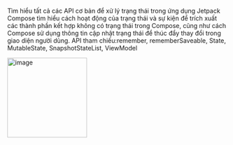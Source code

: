 Tìm hiểu tất cả các API cơ bản để xử lý trạng thái trong ứng dụng Jetpack Compose
tìm hiểu cách hoạt động của trạng thái và sự kiện để trích xuất các thành phần kết hợp không có trạng thái trong Compose, 
cũng như cách Compose sử dụng thông tin cập nhật trạng thái để thúc đẩy thay đổi trong giao diện người dùng.
API tham chiếu:remember, rememberSaveable, State, MutableState, SnapshotStateList, ViewModel


<img width="182" alt="image" src="https://github.com/Raisin27/BaseState/assets/104148147/9d820824-1792-4275-8900-e489e57cb644">
